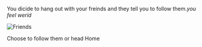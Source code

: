 You dicide to hang out with your freinds and they tell you to follow them.*you feel werid*

![Friends](https://encrypted-tbn0.gstatic.com/images?q=tbn:ANd9GcRJQCOrAAKh5afG8UHbGK-dztL5PjyLhNU3_Vs_KKLehOLAJwCXKw&s)


Choose to follow them or head Home
